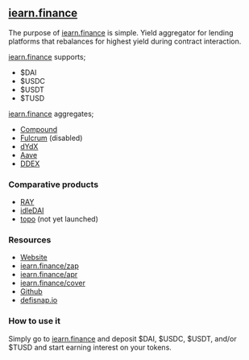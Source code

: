 ## [iearn.finance](https://iearn.finance)

The purpose of [iearn.finance](https://iearn.finance) is simple. Yield aggregator for lending platforms that rebalances for highest yield during contract interaction.

[iearn.finance](https://iearn.finance) supports;

* $DAI
* $USDC
* $USDT
* $TUSD

[iearn.finance](https://iearn.finance) aggregates;

* [Compound](http://compound.finance/)
* [Fulcrum](https://fulcrum.trade/) (disabled)
* [dYdX](http://dydx.exchange/)
* [Aave](http://aave.com/)
* [DDEX](https://ddex.io/)

### Comparative products

* [RAY](https://staked.us/v/robo-advisor-yield)
* [idleDAI](http://idle.finance/)
* [topo](https://topo.finance/) (not yet launched)

### Resources

* [Website](https://iearn.finance)
* [iearn.finance/zap](https://iearn.finance/zap)
* [iearn.finance/apr](https://iearn.finance/apr)
* [iearn.finance/cover](https://iearn.finance/cover)
* [Github](https://github.com/iearn-finance)
* [defisnap.io](http://defisnap.io/)

### How to use it

Simply go to [iearn.finance](https://iearn.finance) and deposit $DAI, $USDC, $USDT, and/or $TUSD and start earning interest on your tokens.
